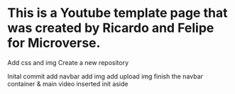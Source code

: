 # This is a Youtube template page that was created by Ricardo and Felipe for Microverse.

Add css and img
Create a new repository

Inital commit
add navbar
add img
add upload img
finish the navbar
container & main video inserted
init aside
